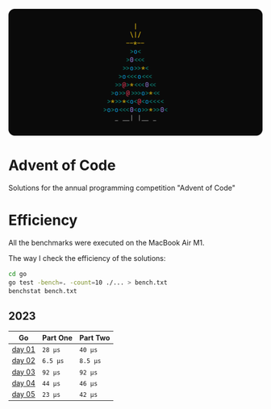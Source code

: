 ![logo](./assets/logo.png)

# Advent of Code

Solutions for the annual programming competition "Advent of Code"

# Efficiency

All the benchmarks were executed on the MacBook Air M1.

The way I check the efficiency of the solutions:

```sh
cd go
go test -bench=. -count=10 ./... > bench.txt
benchstat bench.txt
```

## 2023

| Go                              | Part One | Part Two |
| ------------------------------- | -------- | -------- |
| [day 01](./go/2023/01/day01.go) | `28 µs`  | `40 μs`  |
| [day 02](./go/2023/02/day02.go) | `6.5 µs` | `8.5 μs` |
| [day 03](./go/2023/03/day03.go) | `92 µs`  | `92 μs`  |
| [day 04](./go/2023/04/day04.go) | `44 µs`  | `46 μs`  |
| [day 05](./go/2023/05/day05.go) | `23 µs`  | `42 μs`  |